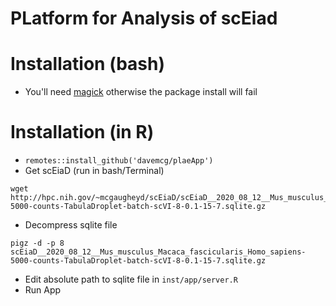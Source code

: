 # PLatform for Analysis of scEiad

# Installation (bash)

  - You'll need [magick](https://imagemagick.org/index.php) otherwise the package install will fail
  
# Installation (in R)
  - `remotes::install_github('davemcg/plaeApp')`
  -  Get scEiaD (run in bash/Terminal)

    wget http://hpc.nih.gov/~mcgaugheyd/scEiaD/scEiaD__2020_08_12__Mus_musculus_Macaca_fascicularis_Homo_sapiens-5000-counts-TabulaDroplet-batch-scVI-8-0.1-15-7.sqlite.gz
  -  Decompress sqlite file
  
    pigz -d -p 8 scEiaD__2020_08_12__Mus_musculus_Macaca_fascicularis_Homo_sapiens-5000-counts-TabulaDroplet-batch-scVI-8-0.1-15-7.sqlite.gz
  - Edit absolute path to sqlite file in `inst/app/server.R`
  - Run App

